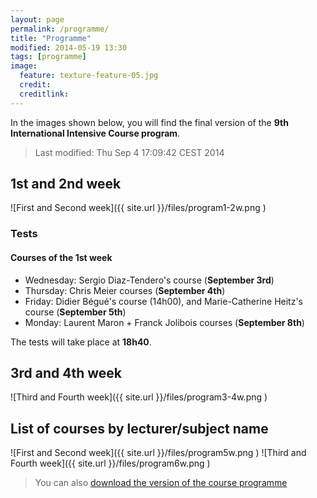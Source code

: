 ```yaml
---
layout: page
permalink: /programme/
title: "Programme"
modified: 2014-05-19 13:30
tags: [programme]
image:
  feature: texture-feature-05.jpg
  credit:
  creditlink:
---
```

In the images shown below, you will find the final version of the **9th International Intensive Course program**.

> Last modified: Thu Sep  4 17:09:42 CEST 2014

## 1st and 2nd week
![First and Second week]({{ site.url }}/files/program1-2w.png )

### Tests

#### Courses of the 1st week

* Wednesday: Sergio Diaz-Tendero's course (**September 3rd**)
* Thursday: Chris Meier courses (**September 4th**)
* Friday: Didier Bégué's course (14h00), and Marie-Catherine Heitz's course (**September 5th**)
* Monday: Laurent Maron + Franck Jolibois courses (**September 8th**)


 The tests will take place at **18h40**.

## 3rd and 4th week
![Third and Fourth week]({{ site.url }}/files/program3-4w.png )

## List of courses by lecturer/subject name
![First and Second week]({{ site.url }}/files/program5w.png )
![Third and Fourth week]({{ site.url }}/files/program6w.png )

>You can also [download the version of the course programme](../files/program.pdf)
